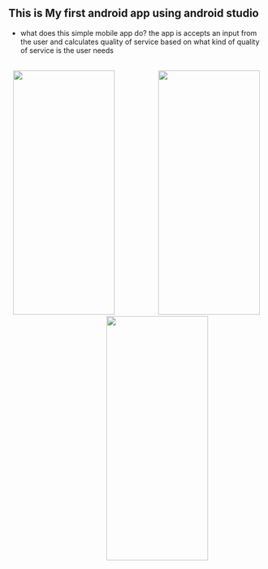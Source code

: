 ## This is My first android app using android studio

- what does this simple mobile app do?
  the app is accepts an input from the user and calculates quality of service based on what kind of quality of service is the user needs
<br />
<div align="center" >
  <span margin="30px">
    <img   src="https://github.com/user-attachments/assets/0ba89f0a-cbd2-465d-bf0f-b21ccc1005f2" width="200" height="480px" /> &nbsp;&nbsp;&nbsp;&nbsp;&nbsp;&nbsp;&nbsp;&nbsp;&nbsp;&nbsp;&nbsp;&nbsp;&nbsp;&nbsp;&nbsp;&nbsp;&nbsp;&nbsp;&nbsp;&nbsp;
  </span>
  <span style="margin-right: 40px;" >
    <img src="https://github.com/user-attachments/assets/0989dfe9-a385-4254-9313-713ad1b9d477" width="200px" height="480px" /> &nbsp;&nbsp;&nbsp;&nbsp;&nbsp;&nbsp;&nbsp;&nbsp;&nbsp;&nbsp;&nbsp;&nbsp;&nbsp;&nbsp;&nbsp;&nbsp;&nbsp;&nbsp;&nbsp;&nbsp;
  </span>
  <span style="margin-right: 40px;">
<img  src="https://github.com/user-attachments/assets/7fdf8fba-1eba-4fe0-a49c-ba5cd8cdc15b" width="200px" height="480px" />
</span>
</div>
